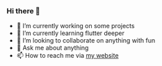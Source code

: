### Hi there 👋

<!--
**BRTZL/BRTZL** is a ✨ _special_ ✨ repository because its `README.md` (this file) appears on your GitHub profile.
-->

- 🔭 I’m currently working on some projects
- 🌱 I’m currently learning flutter deeper
- 👯 I’m looking to collaborate on anything with fun
- 💬 Ask me about anything
- 📫 How to reach me via [my website](https://www.brtzl.tech)
